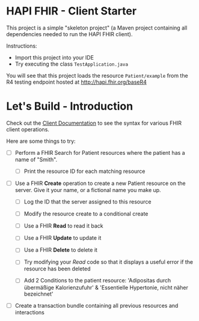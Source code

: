 # HAPI FHIR - Client Starter

This project is a simple "skeleton project" (a Maven project containing all dependencies needed to run the HAPI FHIR client).

Instructions:

* Import this project into your IDE
* Try executing the class `TestApplication.java`

You will see that this project loads the resource `Patient/example` from the R4 testing endpoint hosted at http://hapi.fhir.org/baseR4

# Let's Build - Introduction

Check out the [Client Documentation](https://hapifhir.io/hapi-fhir/docs/client/generic_client.html) to see the syntax for various FHIR client operations.

Here are some things to try:

* [ ] Perform a FHIR Search for Patient resources where the patient has a name of "Smith".

    * [ ] Print the resource ID for each matching resource

* [ ] Use a FHIR **Create** operation to create a new Patient resource on the server. Give it your name, or a fictional name you make up.

  * [ ] Log the ID that the server assigned to this resource

  * [ ] Modify the resource create to a conditional create

  * [ ] Use a FHIR **Read** to read it back

  * [ ] Use a FHIR **Update** to update it

  * [ ] Use a FHIR **Delete** to delete it

  * [ ] Try modifying your *Read* code so that it displays a useful error if the resource has been deleted

  * [ ] Add 2 Conditions to the patient resource: 'Adipositas durch übermäßige Kalorienzufuhr' & 'Essentielle Hypertonie, nicht näher bezeichnet' 

* [ ] Create a transaction bundle containing all previous resources and interactions